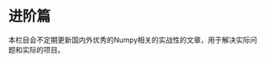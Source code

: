 <title>numpy进阶文章 - <%-__DOC_NAME__ %></title>
<meta name="keywords" content="numpy进阶文章" />

# 进阶篇

本栏目会不定期更新国内外优秀的Numpy相关的实战性的文章，用于解决实际问题和实际的项目。